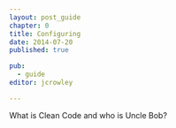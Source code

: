 ```yaml
---
layout: post_guide
chapter: 0
title: Configuring
date: 2014-07-20
published: true

pub: 
  - guide
editor: jcrowley

---
```


What is Clean Code and who is Uncle Bob?


